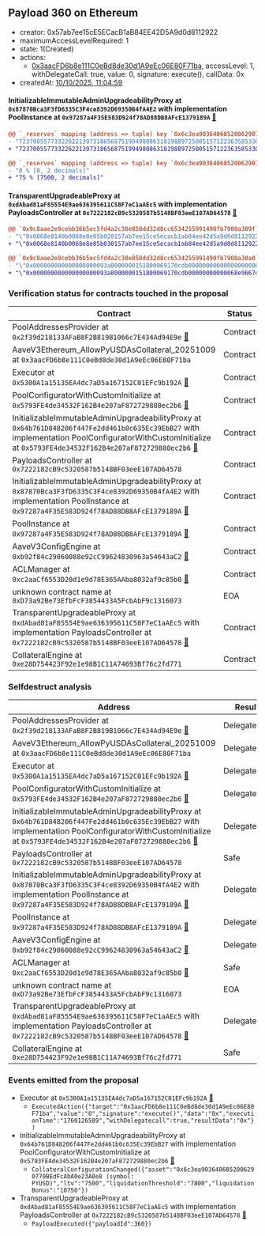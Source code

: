 ## Payload 360 on Ethereum

- creator: 0x57ab7ee15cE5ECacB1aB84EE42D5A9d0d8112922
- maximumAccessLevelRequired: 1
- state: 1(Created)
- actions:
  - [0x3aacFD6b8e111C0eBd8de30d1A9eEc06E80F71ba](https://etherscan.io/address/0x3aacFD6b8e111C0eBd8de30d1A9eEc06E80F71ba), accessLevel: 1, withDelegateCall: true, value: 0, signature: execute(), callData: 0x
- createdAt: [10/10/2025, 11:04:59](https://etherscan.io/tx/0x6a9290ddf6f32fcc42cfe9723df8a5be78030a60ca3f711644515f633787314c)

#### InitializableImmutableAdminUpgradeabilityProxy at `0x87870Bca3F3fD6335C3F4ce8392D69350B4fA4E2` with implementation PoolInstance at `0x97287a4F35E583D924f78AD88DB8AFcE1379189A` [:ghost:](https://github.com/bgd-labs/aave-address-book  "AaveV3Ethereum.POOL")

```diff
@@ `_reserves` mapping (address => tuple) key `0x6c3ea9036406852006290770bedfcaba0e23a0e8`.configuration.data @@
- "7237005577332262213973186568751994980863181988972500515712236358533023006720"
+ "7237005577332262213973186568751994980863181988972500515712236358533023014220"

@@ `_reserves` mapping (address => tuple) key `0x6c3ea9036406852006290770bedfcaba0e23a0e8`.configuration.ltv @@
- "0 % [0, 2 decimals]"
+ "75 % [7500, 2 decimals]"

```
#### TransparentUpgradeableProxy at `0xdAbad81aF85554E9ae636395611C58F7eC1aAEc5` with implementation PayloadsController at `0x7222182cB9c5320587b5148BF03eeE107AD64578` [:ghost:](https://github.com/bgd-labs/aave-address-book  "GovernanceV3Ethereum.PAYLOADS_CONTROLLER")

```diff
@@ `0x9c8aae2e9cebb36b5ec5fd4a2c38e858dd32d8cc6534255991490fb7908a309f` raw  @@
- "\"0x0068e8140b0068e8e85b020157ab7ee15ce5ecacb1ab84ee42d5a9d0d8112922\""
+ "\"0x0068e8140b0068e8e85b030157ab7ee15ce5ecacb1ab84ee42d5a9d0d8112922\""

@@ `0x9c8aae2e9cebb36b5ec5fd4a2c38e858dd32d8cc6534255991490fb7908a30a0` raw  @@
- "\"0x000000000000000000093a8000000151800069170cdb00000000000000000000\""
+ "\"0x000000000000000000093a8000000151800069170cdb00000000000068e9667d\""

```
### Verification status for contracts touched in the proposal

| Contract | Status |
|---------|------------|
| PoolAddressesProvider at `0x2f39d218133AFaB8F2B819B1066c7E434Ad94E9e` [:ghost:](https://github.com/bgd-labs/aave-address-book  "AaveV3Ethereum.POOL_ADDRESSES_PROVIDER") | Contract |
| AaveV3Ethereum_AllowPyUSDAsCollateral_20251009 at `0x3aacFD6b8e111C0eBd8de30d1A9eEc06E80F71ba` | Contract |
| Executor at `0x5300A1a15135EA4dc7aD5a167152C01EFc9b192A` [:ghost:](https://github.com/bgd-labs/aave-address-book  "AaveV2Ethereum.POOL_ADMIN") | Contract |
| PoolConfiguratorWithCustomInitialize at `0x5793FE4de34532F162B4e207aF872729880ec2b6` [:ghost:](https://github.com/bgd-labs/aave-address-book  "AaveV3Ethereum.POOL_CONFIGURATOR_IMPL") | Contract |
| InitializableImmutableAdminUpgradeabilityProxy at `0x64b761D848206f447Fe2dd461b0c635Ec39EbB27` with implementation PoolConfiguratorWithCustomInitialize at `0x5793FE4de34532F162B4e207aF872729880ec2b6` [:ghost:](https://github.com/bgd-labs/aave-address-book  "AaveV3Ethereum.POOL_CONFIGURATOR") | Contract |
| PayloadsController at `0x7222182cB9c5320587b5148BF03eeE107AD64578` | Contract |
| InitializableImmutableAdminUpgradeabilityProxy at `0x87870Bca3F3fD6335C3F4ce8392D69350B4fA4E2` with implementation PoolInstance at `0x97287a4F35E583D924f78AD88DB8AFcE1379189A` [:ghost:](https://github.com/bgd-labs/aave-address-book  "AaveV3Ethereum.POOL") | Contract |
| PoolInstance at `0x97287a4F35E583D924f78AD88DB8AFcE1379189A` [:ghost:](https://github.com/bgd-labs/aave-address-book  "AaveV3Ethereum.POOL_IMPL") | Contract |
| AaveV3ConfigEngine at `0xb92f84c29060088e92cC99624830963a54643aC2` [:ghost:](https://github.com/bgd-labs/aave-address-book  "AaveV3Ethereum.CONFIG_ENGINE") | Contract |
| ACLManager at `0xc2aaCf6553D20d1e9d78E365AAba8032af9c85b0` [:ghost:](https://github.com/bgd-labs/aave-address-book  "AaveV3Ethereum.ACL_MANAGER") | Contract |
| unknown contract name at `0xD73a92Be73EfbFcF3854433A5FcbAbF9c1316073` | EOA |
| TransparentUpgradeableProxy at `0xdAbad81aF85554E9ae636395611C58F7eC1aAEc5` with implementation PayloadsController at `0x7222182cB9c5320587b5148BF03eeE107AD64578` [:ghost:](https://github.com/bgd-labs/aave-address-book  "GovernanceV3Ethereum.PAYLOADS_CONTROLLER") | Contract |
| CollateralEngine at `0xe28D754423F92e1e98B1C11A74693Bf76c2fd771` | Contract |

### Selfdestruct analysis

| Address | Result |
|---------|------------|
| PoolAddressesProvider at `0x2f39d218133AFaB8F2B819B1066c7E434Ad94E9e` [:ghost:](https://github.com/bgd-labs/aave-address-book  "AaveV3Ethereum.POOL_ADDRESSES_PROVIDER") | DelegateCall |
| AaveV3Ethereum_AllowPyUSDAsCollateral_20251009 at `0x3aacFD6b8e111C0eBd8de30d1A9eEc06E80F71ba` | DelegateCall |
| Executor at `0x5300A1a15135EA4dc7aD5a167152C01EFc9b192A` [:ghost:](https://github.com/bgd-labs/aave-address-book  "AaveV2Ethereum.POOL_ADMIN") | DelegateCall |
| PoolConfiguratorWithCustomInitialize at `0x5793FE4de34532F162B4e207aF872729880ec2b6` [:ghost:](https://github.com/bgd-labs/aave-address-book  "AaveV3Ethereum.POOL_CONFIGURATOR_IMPL") | DelegateCall |
| InitializableImmutableAdminUpgradeabilityProxy at `0x64b761D848206f447Fe2dd461b0c635Ec39EbB27` with implementation PoolConfiguratorWithCustomInitialize at `0x5793FE4de34532F162B4e207aF872729880ec2b6` [:ghost:](https://github.com/bgd-labs/aave-address-book  "AaveV3Ethereum.POOL_CONFIGURATOR") | DelegateCall |
| PayloadsController at `0x7222182cB9c5320587b5148BF03eeE107AD64578` | Safe |
| InitializableImmutableAdminUpgradeabilityProxy at `0x87870Bca3F3fD6335C3F4ce8392D69350B4fA4E2` with implementation PoolInstance at `0x97287a4F35E583D924f78AD88DB8AFcE1379189A` [:ghost:](https://github.com/bgd-labs/aave-address-book  "AaveV3Ethereum.POOL") | DelegateCall |
| PoolInstance at `0x97287a4F35E583D924f78AD88DB8AFcE1379189A` [:ghost:](https://github.com/bgd-labs/aave-address-book  "AaveV3Ethereum.POOL_IMPL") | DelegateCall |
| AaveV3ConfigEngine at `0xb92f84c29060088e92cC99624830963a54643aC2` [:ghost:](https://github.com/bgd-labs/aave-address-book  "AaveV3Ethereum.CONFIG_ENGINE") | DelegateCall |
| ACLManager at `0xc2aaCf6553D20d1e9d78E365AAba8032af9c85b0` [:ghost:](https://github.com/bgd-labs/aave-address-book  "AaveV3Ethereum.ACL_MANAGER") | Safe |
| unknown contract name at `0xD73a92Be73EfbFcF3854433A5FcbAbF9c1316073` | EOA |
| TransparentUpgradeableProxy at `0xdAbad81aF85554E9ae636395611C58F7eC1aAEc5` with implementation PayloadsController at `0x7222182cB9c5320587b5148BF03eeE107AD64578` [:ghost:](https://github.com/bgd-labs/aave-address-book  "GovernanceV3Ethereum.PAYLOADS_CONTROLLER") | DelegateCall |
| CollateralEngine at `0xe28D754423F92e1e98B1C11A74693Bf76c2fd771` | Safe |

### Events emitted from the proposal

- Executor at `0x5300A1a15135EA4dc7aD5a167152C01EFc9b192A` [:ghost:](https://github.com/bgd-labs/aave-address-book  "AaveV2Ethereum.POOL_ADMIN")
  - `ExecutedAction({"target":"0x3aacFD6b8e111C0eBd8de30d1A9eEc06E80F71ba","value":"0","signature":"execute()","data":"0x","executionTime":"1760126589","withDelegatecall":true,"resultData":"0x"})`
- InitializableImmutableAdminUpgradeabilityProxy at `0x64b761D848206f447Fe2dd461b0c635Ec39EbB27` with implementation PoolConfiguratorWithCustomInitialize at `0x5793FE4de34532F162B4e207aF872729880ec2b6` [:ghost:](https://github.com/bgd-labs/aave-address-book  "AaveV3Ethereum.POOL_CONFIGURATOR")
  - `CollateralConfigurationChanged({"asset":"0x6c3ea9036406852006290770BEdFcAbA0e23A0e8 (symbol: PYUSD)","ltv":"7500","liquidationThreshold":"7800","liquidationBonus":"10750"})`
- TransparentUpgradeableProxy at `0xdAbad81aF85554E9ae636395611C58F7eC1aAEc5` with implementation PayloadsController at `0x7222182cB9c5320587b5148BF03eeE107AD64578` [:ghost:](https://github.com/bgd-labs/aave-address-book  "GovernanceV3Ethereum.PAYLOADS_CONTROLLER")
  - `PayloadExecuted({"payloadId":360})`
